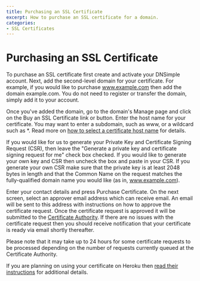 ```yaml
---
title: Purchasing an SSL Certificate
excerpt: How to purchase an SSL certificate for a domain.
categories:
- SSL Certificates
---
```


# Purchasing an SSL Certificate

To purchase an SSL certificate first create and activate your DNSimple account. Next, add the second-level domain for your certificate. For example, if you would like to purchase www.example.com then add the domain example.com. You do not need to register or transfer the domain, simply add it to your account.

Once you've added the domain, go to the domain's Manage page and click on the Buy an SSL Certificate link or button. Enter the host name for your certificate. You may want to enter a subdomain, such as www, or a wildcard such as *. Read more on [how to select a certificate host name](/articles/ssl-certificate-hostname) for details.

If you would like for us to generate your Private Key and Certificate Signing Request (CSR), then leave the "Generate a private key and certificate signing request for me" check box checked. If you would like to generate your own key and CSR then uncheck the box and paste in your CSR. If you generate your own CSR make sure that the private key is at least 2048 bytes in length and that the Common Name on the request matches the fully-qualified domain name you would like (as in, www.example.com).

Enter your contact details and press Purchase Certificate. On the next screen, select an approver email address which can receive email. An email will be sent to this address with instructions on how to approve the certificate request. Once the certificate request is approved it will be submitted to the [Certificate Authority](/articles/what-is-certificate-authority). If there are no issues with the certificate request then you should receive notification that your certificate is ready via email shortly thereafter.

Please note that it may take up to 24 hours for some certificate requests to be processed depending on the number of requests currently queued at the Certificate Authority.

If you are planning on using your certificate on Heroku then [read their instructions](https://devcenter.heroku.com/articles/ssl-certificate-dnsimple) for additional details.
